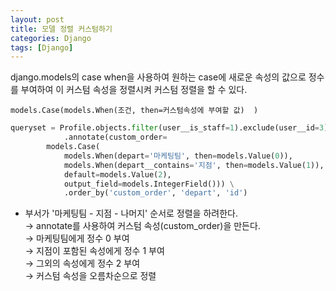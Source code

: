 ```yaml
---
layout: post
title: 모델 정렬 커스텀하기
categories: Django
tags: [Django]
---
```


django.models의 case when을 사용하여 원하는 case에 새로운 속성의 값으로 정수를 부여하여 이 커스텀 속성을 정렬시켜 커스텀 정렬을 할 수 있다.

`models.Case(models.When(조건, then=커스텀속성에 부여할 값)  )`


```python
queryset = Profile.objects.filter(user__is_staff=1).exclude(user__id=3) \
            .annotate(custom_order=
        models.Case(
            models.When(depart='마케팅팀', then=models.Value(0)),
            models.When(depart__contains='지점', then=models.Value(1)),
            default=models.Value(2),
            output_field=models.IntegerField())) \
            .order_by('custom_order', 'depart', 'id')

```

* 부서가 '마케팅팀 - 지점 - 나머지' 순서로 정렬을 하려한다.  
→ annotate를 사용하여 커스텀 속성(custom_order)을 만든다.  
→ 마케팅팀에게 정수 0 부여  
→ 지점이 포함된 속성에게 정수 1 부여  
→ 그외의 속성에게 정수 2 부여  
→ 커스텀 속성을 오름차순으로 정렬 